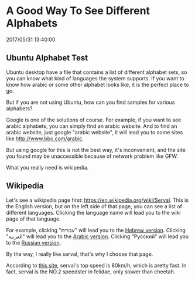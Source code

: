 # A Good Way To See Different Alphabets
2017/05/31 13:40:00


## Ubuntu Alphabet Test

Ubuntu desktop have a file that contains a list of different alphabet sets, so you can know what kind of languages the system supports. If you want to know how arabic or some other alphabet looks like, it is the perfect place to go.

But if you are not using Ubuntu, how can you find samples for various alphabets?

Google is one of the solutions of course. For example, if you want to see arabic alphabets, you can simply find an arabic website. And to find an arabic website, just google "arabic website", it will lead you to some sites like <http://www.bbc.com/arabic>.

But using google for this is not the best way, it's inconvenient, and the site you found may be unaccessible because of network problem like GFW.

What you really need is wikipedia.


## Wikipedia

Let's see a wikipedia page first: <https://en.wikipedia.org/wiki/Serval>. This is the English version, but on the left side of that page, you can see a list of different languages. Clicking the language name will lead you to the wiki page of that language.

For example, clicking "עברית" will lead you to the [Hebrew version](https://he.wikipedia.org/wiki/%D7%A1%D7%A8%D7%95%D7%95%D7%90%D7%9C). Clicking "العربية" will lead you to the [Arabic version](https://ar.wikipedia.org/wiki/%D8%A8%D8%AC). Clicking "Русский" will lead you to the [Russian version](https://ru.wikipedia.org/wiki/%D0%A1%D0%B5%D1%80%D0%B2%D0%B0%D0%BB).

By the way, I really like serval, that's why I choose that page.

According to [this site][servalspeed], serval's top speed is 80km/h, which is pretty fast. In fact, serval is the NO.2 speedster in felidae, only slower than cheetah.


[servalspeed]: http://dinoanimals.com/animals/the-fastest-animals-in-the-world-top-100/


